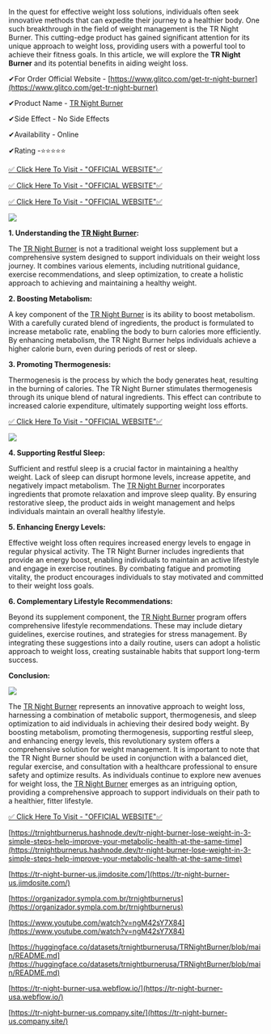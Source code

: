 In the quest for effective weight loss solutions, individuals often seek innovative methods that can expedite their journey to a healthier body. One such breakthrough in the field of weight management is the TR Night Burner. This cutting-edge product has gained significant attention for its unique approach to weight loss, providing users with a powerful tool to achieve their fitness goals. In this article, we will explore the **TR Night Burner** and its potential benefits in aiding weight loss.

✔For Order Official Website - [https://www.glitco.com/get-tr-night-burner](https://www.glitco.com/get-tr-night-burner)

  
✔Product Name - [TR Night Burner](https://www.facebook.com/people/TR-Night-Burner/100093903322047/)

  
✔Side Effect - No Side Effects

  
✔Availability - Online

  
✔Rating -⭐⭐⭐⭐⭐

[✅ Click Here To Visit - "OFFICIAL WEBSITE"✅](https://www.glitco.com/get-tr-night-burner)

[✅ Click Here To Visit - "OFFICIAL WEBSITE"✅](https://www.glitco.com/get-tr-night-burner)

[✅ Click Here To Visit - "OFFICIAL WEBSITE"✅](https://www.glitco.com/get-tr-night-burner)

[![](https://blogger.googleusercontent.com/img/b/R29vZ2xl/AVvXsEisBDmaFUmvl5LgOWy8yXRyYZj7K5-4qULpEIWwIY54UvL3vV1FjFhI0ro8wzu6bIoH0xWuyvIXJIDbRPIAI9Kv2jlPw0OVgvWDscMcNDkP3eeRIhpBIyOfOTzZpKYxAoCc5qZvMgF70tw1PkVVLruGxnVHGUrG5ONyFZgZ53D_9zbJtuqFqGgjYwAOzOw/w640-h314/Screenshot%20(860).png)](https://www.glitco.com/get-tr-night-burner)

  
  
**1\. Understanding the [TR Night Burner](https://in.pinterest.com/pin/1101693127577715859/):**  
  
The [TR Night Burner](https://hackmd.io/@trnightburnerus/TRNightBurner) is not a traditional weight loss supplement but a comprehensive system designed to support individuals on their weight loss journey. It combines various elements, including nutritional guidance, exercise recommendations, and sleep optimization, to create a holistic approach to achieving and maintaining a healthy weight.  
  
**2\. Boosting Metabolism:**  
  
A key component of the [TR Night Burner](https://wphuntrz.com/d/8830-tr-night-burner-lose-weight-in-3-simple-steps) is its ability to boost metabolism. With a carefully curated blend of ingredients, the product is formulated to increase metabolic rate, enabling the body to burn calories more efficiently. By enhancing metabolism, the TR Night Burner helps individuals achieve a higher calorie burn, even during periods of rest or sleep.  
  
**3\. Promoting Thermogenesis:**  
  
Thermogenesis is the process by which the body generates heat, resulting in the burning of calories. The TR Night Burner stimulates thermogenesis through its unique blend of natural ingredients. This effect can contribute to increased calorie expenditure, ultimately supporting weight loss efforts.

[✅ Click Here To Visit - "OFFICIAL WEBSITE"✅](https://www.glitco.com/get-tr-night-burner)

[![](https://blogger.googleusercontent.com/img/b/R29vZ2xl/AVvXsEi1tBPRIYGGNSKT1aK4takOE3EEvyLb3PMGAcU_LfZB1gRZ7Tza6h0jTGuMElPcZ4JOuEhpL4zWanNskLkBPCwVmXlvdJAdjW_t0LKIDdSRv2gJUWQt66bCmcqRqw0GNBqCPkaPzx3Y2gfVtsK9Xw9i3xmioqx_q5rcKgXKzXIFO72wPUfUckcxeqTVVMI/w640-h398/Screenshot%20(859).png)](https://www.glitco.com/get-tr-night-burner)

  
**4\. Supporting Restful Sleep:**  
  
Sufficient and restful sleep is a crucial factor in maintaining a healthy weight. Lack of sleep can disrupt hormone levels, increase appetite, and negatively impact metabolism. The [TR Night Burner](https://sway.office.com/NRdiqV78hIRrYqrF) incorporates ingredients that promote relaxation and improve sleep quality. By ensuring restorative sleep, the product aids in weight management and helps individuals maintain an overall healthy lifestyle.  
  
**5\. Enhancing Energy Levels:**  
  
Effective weight loss often requires increased energy levels to engage in regular physical activity. The TR Night Burner includes ingredients that provide an energy boost, enabling individuals to maintain an active lifestyle and engage in exercise routines. By combating fatigue and promoting vitality, the product encourages individuals to stay motivated and committed to their weight loss goals.  
  
**6\. Complementary Lifestyle Recommendations:**  
  
Beyond its supplement component, the [TR Night Burner](https://www.scoop.it/topic/tr-night-burner-by-tr-night-burner-us?curate=true&onb=1&loader=1) program offers comprehensive lifestyle recommendations. These may include dietary guidelines, exercise routines, and strategies for stress management. By integrating these suggestions into a daily routine, users can adopt a holistic approach to weight loss, creating sustainable habits that support long-term success.  
  
**Conclusion:**

[![](https://blogger.googleusercontent.com/img/b/R29vZ2xl/AVvXsEiK6ecSShOeT2EFam8Wt0zSHmD1yGViod4bg3pa4U3beXqlZKsC4AFr9FaOWMHjlxjF4BJiTEgqtcDRmszJoS3GSTTMHgMub_NPMc9nQcj0O2zX2laQ4rfsi6BPE4RPYDYdQ1Eiojkpmu8EMbHf6ZKBL_FL-nJLnY_DSvIXKMHci5sBR5rMIDXua0Wi9k8/w640-h564/Screenshot%20(858).png)](https://www.glitco.com/get-tr-night-burner)

  
The [TR Night Burner](https://www.dibiz.com/trnightburnerusa) represents an innovative approach to weight loss, harnessing a combination of metabolic support, thermogenesis, and sleep optimization to aid individuals in achieving their desired body weight. By boosting metabolism, promoting thermogenesis, supporting restful sleep, and enhancing energy levels, this revolutionary system offers a comprehensive solution for weight management. It is important to note that the TR Night Burner should be used in conjunction with a balanced diet, regular exercise, and consultation with a healthcare professional to ensure safety and optimize results. As individuals continue to explore new avenues for weight loss, the [TR Night Burner](https://trnightburnerus.contently.com/) emerges as an intriguing option, providing a comprehensive approach to support individuals on their path to a healthier, fitter lifestyle.

[✅ Click Here To Visit - "OFFICIAL WEBSITE"✅](https://www.glitco.com/get-tr-night-burner)

  
[https://trnightburnerus.hashnode.dev/tr-night-burner-lose-weight-in-3-simple-steps-help-improve-your-metabolic-health-at-the-same-time](https://trnightburnerus.hashnode.dev/tr-night-burner-lose-weight-in-3-simple-steps-help-improve-your-metabolic-health-at-the-same-time)

[https://tr-night-burner-us.jimdosite.com/](https://tr-night-burner-us.jimdosite.com/)

[https://organizador.sympla.com.br/trnightburnerus](https://organizador.sympla.com.br/trnightburnerus)

[https://www.youtube.com/watch?v=ngM42sY7X84](https://www.youtube.com/watch?v=ngM42sY7X84)

[https://huggingface.co/datasets/trnightburnerusa/TRNightBurner/blob/main/README.md](https://huggingface.co/datasets/trnightburnerusa/TRNightBurner/blob/main/README.md)

[https://tr-night-burner-usa.webflow.io/](https://tr-night-burner-usa.webflow.io/)

[https://tr-night-burner-us.company.site/](https://tr-night-burner-us.company.site/)
